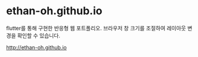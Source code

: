 # ethan-oh.github.io

flutter를 통해 구현한 반응형 웹 포트폴리오.
브라우저 창 크기를 조절하여 레이아웃 변경을 확인할 수 있습니다.

http://ethan-oh.github.io
